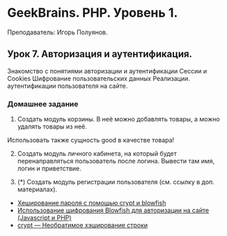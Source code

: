 # GeekBrains. PHP. Уровень 1.
Преподаватель: Игорь Полуянов.

## Урок 7. Авторизация и аутентификация.
Знакомство с понятиями авторизации и аутентификации Сессии и Cookies Шифрование пользовательских данных Реализации. аутентификации пользователя на сайте.

### Домашнее задание

1. Создать модуль корзины. В неё можно добавлять товары, а можно удалять товары из неё.

Использовать также сущность good в качестве товара!

2. Создать модуль личного кабинета, на который будет перенаправляться пользователь после логина. Вывести там имя, логин и приветствие.

3. (*) Создать модуль регистрации пользователя (см. ссылку в доп. материалах).
- [Хеширование пароля с помощью crypt и blowfish](http://www.itlessons.info/php/hash-password-by-crypt-and-blowfish/)
- [Использование шифрования Blowfish для авторизации на сайте (Javascript и PHP)](https://habrahabr.ru/sandbox/20718/)
- [crypt — Необратимое хэширование строки](http://php.net/manual/ru/function.crypt.php)